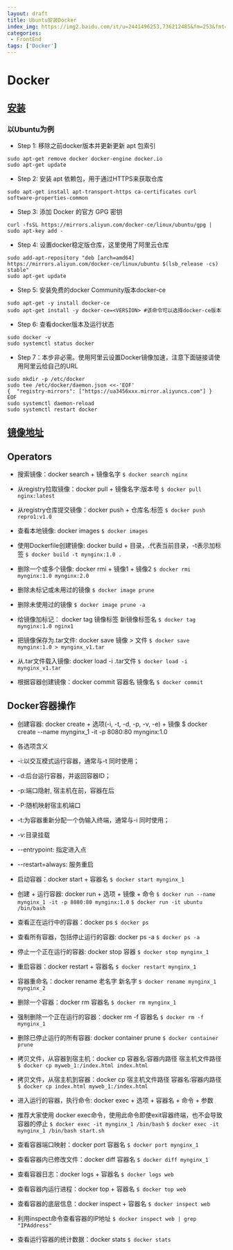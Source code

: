 ```yaml
---
layout: draft
title: Ubuntu安装Docker 
index_img: https://img2.baidu.com/it/u=2441496253,736212485&fm=253&fmt=auto&app=138&f=JPEG?w=602&h=352
categories:
 - FrontEnd
tags: ['Docker']
---
```


# Docker

## [安装](https://pythondjango.cn/python/tools/2-docker-dockerfile/)
### 以Ubuntu为例
- Step 1: 移除之前docker版本并更新更新 apt 包索引
```shell
sudo apt-get remove docker docker-engine docker.io
sudo apt-get update
```

- Step 2: 安装 apt 依赖包，用于通过HTTPS来获取仓库
```shell
sudo apt-get install apt-transport-https ca-certificates curl software-properties-common
```

- Step 3: 添加 Docker 的官方 GPG 密钥
```shell
curl -fsSL https://mirrors.aliyun.com/docker-ce/linux/ubuntu/gpg | sudo apt-key add -
```

- Step 4: 设置docker稳定版仓库，这里使用了阿里云仓库
```shell
sudo add-apt-repository "deb [arch=amd64] https://mirrors.aliyun.com/docker-ce/linux/ubuntu $(lsb_release -cs) stable"
sudo apt-get update
```

- Step 5: 安装免费的docker Community版本docker-ce
```shell
sudo apt-get -y install docker-ce
sudo apt-get install -y docker-ce=<VERSION> #该命令可以选择docker-ce版本
```

- Step 6: 查看docker版本及运行状态
```shell
sudo docker -v
sudo systemctl status docker
```

- Step 7：本步非必需。使用阿里云设置Docker镜像加速，注意下面链接请使用阿里云给自己的URL
```shell
sudo mkdir -p /etc/docker
sudo tee /etc/docker/daemon.json <<-'EOF'
{  "registry-mirrors": ["https://ua3456xxx.mirror.aliyuncs.com"] }
EOF
sudo systemctl daemon-reload
sudo systemctl restart docker
```

## [镜像地址](https://hub.docker.com)

## Operators
- 搜索镜像：docker search + 镜像名字
`$ docker search nginx`

- 从registry拉取镜像：docker pull + 镜像名字:版本号
`$ docker pull nginx:latest`

- 从registry仓库提交镜像：docker push + 仓库名:标签
`$ docker push repro1:v1.0`

- 查看本地镜像: docker images
`$ docker images`

- 使用Dockerfile创建镜像: docker build + 目录，.代表当前目录，-t表示加标签
`$ docker build -t mynginx:1.0 .`

- 删除一个或多个镜像: docker rmi + 镜像1 + 镜像2
`$ docker rmi mynginx:1.0 mynginx:2.0`

- 删除未标记或未用过的镜像
`$ docker image prune`

- 删除未使用过的镜像
`$ docker image prune -a`

- 给镜像加标记： docker tag 镜像标签 新镜像标签名
`$ docker tag mynginx:1.0 nginx1`

- 把镜像保存为.tar文件: docker save 镜像 > 文件
`$ docker save mynginx:1.0 > mynginx_v1.tar`

- 从.tar文件载入镜像: docker load -i .tar文件
`$ docker load -i mynginx_v1.tar`

- 根据容器创建镜像：docker commit 容器名 镜像名
`$ docker commit `

## Docker容器操作
- 创建容器: docker create + 选项(-i, -t, -d, -p, -v, -e) + 镜像
$ docker create --name mynginx_1 -it -p 8080:80 mynginx:1.0

- 各选项含义
- -i:以交互模式运行容器，通常与-t 同时使用；
- -d:后台运行容器，并返回容器ID；
- -p:端口隐射, 宿主机在前，容器在后
- -P:随机映射宿主机端口
- -t:为容器重新分配一个伪输入终端，通常与-i 同时使用；
- -v:目录挂载
- --entrypoint: 指定进入点
- --restart=always: 服务重启

- 启动容器：docker start + 容器名
`$ docker start mynginx_1`

- 创建 + 运行容器: docker run + 选项 + 镜像 + 命令
`$ docker run --name mynginx_1 -it -p 8080:80 mynginx:1.0`
`$ docker run -it ubuntu /bin/bash`

- 查看正在运行中的容器：docker ps
`$ docker ps`

- 查看所有容器，包括停止运行的容器: docker ps -a
`$ docker ps -a`

- 停止一个正在运行的容器: docker stop 容器
`$ docker stop mynginx_1`

- 重启容器：docker restart + 容器名
`$ docker restart mynginx_1`

- 容器重命名：docker rename 老名字 新名字
`$ docker rename mynginx_1 mynginx_2`

- 删除一个容器：docker rm 容器名
`$ docker rm mynginx_1`

- 强制删除一个正在运行的容器：docker rm -f 容器名
`$ docker rm -f mynginx_1`

- 删除已停止运行的所有容器: docker container prune
`$ docker container prune`

- 拷贝文件，从容器到宿主机：docker cp 容器名:容器内路径 宿主机文件路径
`$ docker cp myweb_1:/index.html index.html`

- 拷贝文件，从宿主机到容器：docker cp 宿主机文件路径 容器名:容器内路径
`$ docker cp index.html myweb_1:/index.html`

- 进入运行的容器，执行命令: docker exec + 选项 + 容器名 + 命令 + 参数
- 推荐大家使用 docker exec命令，使用此命令即使exit容器终端，也不会导致容器的停止
`$ docker exec -it mynginx_1 /bin/bash`
`$ docker exec -it mynginx_1 /bin/bash start.sh`

- 查看容器端口映射：docker port 容器名
`$ docker port mynginx_1`

- 查看容器内已修改文件：docker diff 容器名
`$ docker diff mynginx_1`

- 查看容器日志：docker logs + 容器名
`$ docker logs web`

- 查看容器内运行进程：docker top + 容器名
`$ docker top web`

- 查看容器的底层信息：docker inspect + 容器名
`$ docker inspect web`

- 利用inspect命令查看容器的IP地址
`$ docker inspect web | grep "IPAddress"`

- 查看运行容器的统计数据：docker stats
`$ docker stats`